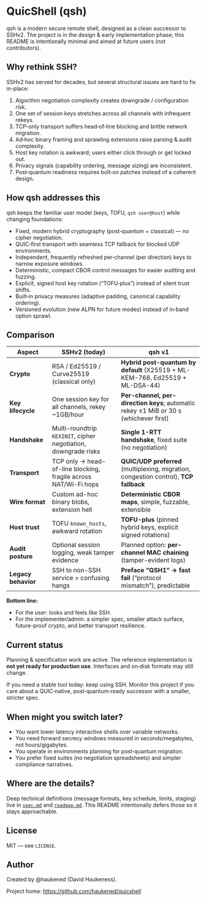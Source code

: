 # QuicShell (qsh)

qsh is a modern secure remote shell, designed as a clean successor to SSHv2. The project is in the design & early implementation phase; this README is intentionally minimal and aimed at future users (not contributors).

## Why rethink SSH?

SSHv2 has served for decades, but several structural issues are hard to fix in-place:

1. Algorithm negotiation complexity creates downgrade / configuration risk.
2. One set of session keys stretches across all channels with infrequent rekeys.
3. TCP-only transport suffers head‑of‑line blocking and brittle network migration.
4. Ad‑hoc binary framing and sprawling extensions raise parsing & audit complexity.
5. Host key rotation is awkward; users either click through or get locked out.
6. Privacy signals (capability ordering, message sizing) are inconsistent.
7. Post‑quantum readiness requires bolt‑on patches instead of a coherent design.

## How qsh addresses this

qsh keeps the familiar user model (keys, TOFU, `qsh user@host`) while changing foundations:

* Fixed, modern hybrid cryptography (post‑quantum + classical) — no cipher negotiation.
* QUIC‑first transport with seamless TCP fallback for blocked UDP environments.
* Independent, frequently refreshed per‑channel (per direction) keys to narrow exposure windows.
* Deterministic, compact CBOR control messages for easier auditing and fuzzing.
* Explicit, signed host key rotation (“TOFU‑plus”) instead of silent trust shifts.
* Built‑in privacy measures (adaptive padding, canonical capability ordering).
* Versioned evolution (new ALPN for future modes) instead of in‑band option sprawl.

## Comparison

| Aspect | SSHv2 (today) | qsh v1 |
|--------|---------------|--------|
| **Crypto** | RSA / Ed25519 / Curve25519 (classical only) | **Hybrid post-quantum by default** (X25519 + ML-KEM-768, Ed25519 + ML-DSA-44) |
| **Key lifecycle** | One session key for all channels, rekey ~1GB/hour | **Per-channel, per-direction keys**; automatic rekey ≤1 MiB or 30 s (whichever first) |
| **Handshake** | Multi-roundtrip `KEXINIT`, cipher negotiation, downgrade risks | **Single 1-RTT handshake**, fixed suite (no negotiation) |
| **Transport** | TCP only → head-of-line blocking, fragile across NAT/Wi-Fi hops | **QUIC/UDP preferred** (multiplexing, migration, congestion control), **TCP fallback** |
| **Wire format** | Custom ad-hoc binary blobs, extension hell | **Deterministic CBOR maps**, simple, fuzzable, extensible |
| **Host trust** | TOFU `known_hosts`, awkward rotation | **TOFU-plus** (pinned hybrid keys, explicit signed rotations) |
| **Audit posture** | Optional session logging, weak tamper evidence | Planned option: **per-channel MAC chaining** (tamper-evident logs) |
| **Legacy behavior** | SSH to non-SSH service = confusing hangs | **Preface “QSH1” → fast fail** (“protocol mismatch”), predictable |

**Bottom line:**  
- For the user: looks and feels like SSH.  
- For the implementer/admin: a simpler spec, smaller attack surface, future-proof crypto, and better transport resilience.

## Current status

Planning & specification work are active. The reference implementation is **not yet ready for production use**. Interfaces and on‑disk formats may still change.

If you need a stable tool today: keep using SSH. Monitor this project if you care about a QUIC‑native, post‑quantum‑ready successor with a smaller, stricter spec.

## When might you switch later?

* You want lower latency interactive shells over variable networks.
* You need forward secrecy windows measured in seconds/megabytes, not hours/gigabytes.
* You operate in environments planning for post‑quantum migration.
* You prefer fixed suites (no negotiation spreadsheets) and simpler compliance narratives.

## Where are the details?

Deep technical definitions (message formats, key schedule, limits, staging) live in [`spec.md`](./docs/spec.md) and [`roadmap.md`](./docs/roadmap.md). This README intentionally defers those so it stays approachable.

## License

MIT — see `LICENSE`.

## Author

Created by @haukened (David Haukeness).

Project home: https://github.com/haukened/quicshell
